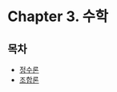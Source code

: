 # Chapter 3. 수학 
## 목차
- [정수론](https://github.com/AAISSJ/AlgorithmStudy/blob/main/2024/Math/Number%20Theory/README.md)
- [조합론](https://github.com/AAISSJ/AlgorithmStudy/tree/main/2024/Math/Combinatorics)
